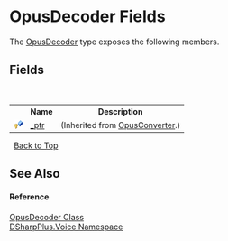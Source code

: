 # OpusDecoder Fields
 

The <a href="bf6abdf0-8040-8912-30a8-7b641f016667">OpusDecoder</a> type exposes the following members.


## Fields
&nbsp;<table><tr><th></th><th>Name</th><th>Description</th></tr><tr><td>![Protected field](media/protfield.gif "Protected field")</td><td><a href="ed5b0887-20ee-54ef-6dac-805598b07f44">_ptr</a></td><td> (Inherited from <a href="589d242d-7214-93e0-cabd-f73ae5c099bc">OpusConverter</a>.)</td></tr></table>&nbsp;
<a href="#opusdecoder-fields">Back to Top</a>

## See Also


#### Reference
<a href="bf6abdf0-8040-8912-30a8-7b641f016667">OpusDecoder Class</a><br /><a href="721897d8-8fb1-1e49-ffd9-d615b59914fb">DSharpPlus.Voice Namespace</a><br />